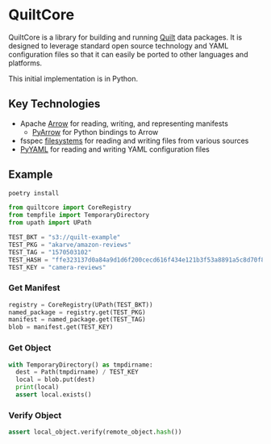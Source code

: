 # QuiltCore

QuiltCore is a library for building and running [Quilt](https://quiltdata.com) data packages.
It is designed to leverage standard open source technology and YAML configuration files
so that it can easily be ported to other languages and platforms.

This initial implementation is in Python.

## Key Technologies

- Apache [Arrow](https://arrow.apache.org/) for reading, writing, and representing manifests
  - [PyArrow](https://arrow.apache.org/docs/python/) for Python bindings to Arrow
- fsspec [filesystems](https://filesystem-spec.readthedocs.io/en/latest/)
  for reading and writing files from various sources
- [PyYAML](https://pyyaml.org/) for reading and writing YAML configuration files

## Example

```bash
poetry install
```

```python
from quiltcore import CoreRegistry
from tempfile import TemporaryDirectory
from upath import UPath

TEST_BKT = "s3://quilt-example"
TEST_PKG = "akarve/amazon-reviews"
TEST_TAG = "1570503102"
TEST_HASH = "ffe323137d0a84a9d1d6f200cecd616f434e121b3f53a8891a5c8d70f82244c2"
TEST_KEY = "camera-reviews"
```

### Get Manifest

<!--pytest-codeblocks:cont-->
```python
registry = CoreRegistry(UPath(TEST_BKT))
named_package = registry.get(TEST_PKG)
manifest = named_package.get(TEST_TAG)
blob = manifest.get(TEST_KEY)
```

### Get Object

<!--pytest.mark.skip-->
```python
with TemporaryDirectory() as tmpdirname:
  dest = Path(tmpdirname) / TEST_KEY
  local = blob.put(dest)
  print(local)
  assert local.exists()
```

### Verify Object

<!--pytest.mark.skip-->
```python
assert local_object.verify(remote_object.hash())
```
